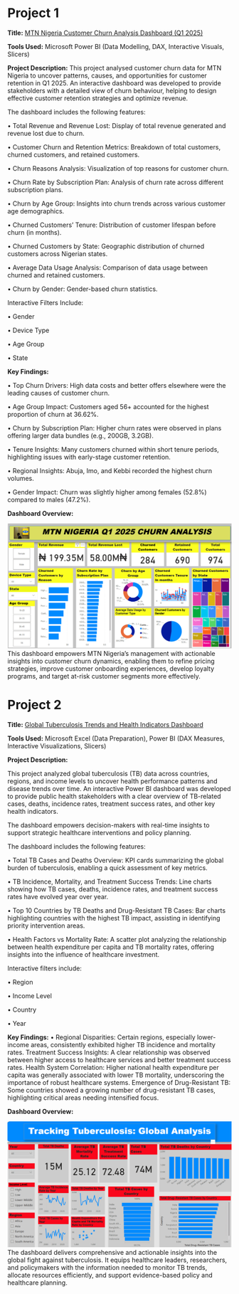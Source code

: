 # Project 1

**Title:** [MTN Nigeria Customer Churn Analysis Dashboard (Q1 2025)](https://github.com/MayokunAmao/.github.io/blob/main/Mtncustomerchurn.pbix)

**Tools Used:** Microsoft Power BI (Data Modelling, DAX, Interactive Visuals, Slicers)

**Project Description:** This project analysed customer churn data for MTN Nigeria to uncover patterns, causes, and opportunities for customer retention in Q1 2025. An interactive dashboard was developed to provide stakeholders with a detailed view of churn behaviour, helping to design effective customer retention strategies and optimize revenue.

The dashboard includes the following features:

•	Total Revenue and Revenue Lost: Display of total revenue generated and revenue lost due to churn.

•	Customer Churn and Retention Metrics: Breakdown of total customers, churned customers, and retained customers.

•	Churn Reasons Analysis: Visualization of top reasons for customer churn.

•	Churn Rate by Subscription Plan: Analysis of churn rate across different subscription plans.

•	Churn by Age Group: Insights into churn trends across various customer age demographics.

•	Churned Customers’ Tenure: Distribution of customer lifespan before churn (in months).

•	Churned Customers by State: Geographic distribution of churned customers across Nigerian states.

•	Average Data Usage Analysis: Comparison of data usage between churned and retained customers.

•	Churn by Gender: Gender-based churn statistics.

Interactive Filters Include:

•	Gender

•	Device Type

•	Age Group

•	State

**Key Findings:**

•	Top Churn Drivers: High data costs and better offers elsewhere were the leading causes of customer churn.

•	Age Group Impact: Customers aged 56+ accounted for the highest proportion of churn at 36.62%.

•	Churn by Subscription Plan: Higher churn rates were observed in plans offering larger data bundles (e.g., 200GB, 3.2GB).

•	Tenure Insights: Many customers churned within short tenure periods, highlighting issues with early-stage customer retention.

•	Regional Insights: Abuja, Imo, and Kebbi recorded the highest churn volumes.

•	Gender Impact: Churn was slightly higher among females (52.8%) compared to males (47.2%).

**Dashboard Overview:**

![mtn](mtn.png)This dashboard empowers MTN Nigeria’s management with actionable insights into customer churn dynamics, enabling them to refine pricing strategies, improve customer onboarding experiences, develop loyalty programs, and target at-risk customer segments more effectively.




#  Project 2

**Title:** [Global Tuberculosis Trends and Health Indicators Dashboard](https://github.com/MayokunAmao/.github.io/blob/main/Tuberculosis.pbix)

**Tools Used:** Microsoft Excel (Data Preparation), Power BI (DAX Measures, Interactive Visualizations, Slicers)

**Project Description:**

This project analyzed global tuberculosis (TB) data across countries, regions, and income levels to uncover health performance patterns and disease trends over time. An interactive Power BI dashboard was developed to provide public health stakeholders with a clear overview of TB-related cases, deaths, incidence rates, treatment success rates, and other key health indicators.

The dashboard empowers decision-makers with real-time insights to support strategic healthcare interventions and policy planning.

The dashboard includes the following features:

•	Total TB Cases and Deaths Overview: KPI cards summarizing the global burden of tuberculosis, enabling a quick assessment of key metrics.

•	TB Incidence, Mortality, and Treatment Success Trends: Line charts showing how TB cases, deaths, incidence rates, and treatment success rates have evolved year over year.

•	Top 10 Countries by TB Deaths and Drug-Resistant TB Cases: Bar charts highlighting countries with the highest TB impact, assisting in identifying priority intervention areas.

•	Health Factors vs Mortality Rate: A scatter plot analyzing the relationship between health expenditure per capita and TB mortality rates, offering insights into the influence of healthcare investment.

Interactive filters include:

•	Region

•	Income Level

•	Country

•	Year

**Key Findings:**
•	Regional Disparities: Certain regions, especially lower-income areas, consistently exhibited higher TB incidence and mortality rates. Treatment Success Insights: A clear relationship was observed between higher access to healthcare services and better treatment success rates. Health System Correlation: Higher national health expenditure per capita was generally associated with lower TB mortality, underscoring the importance of robust healthcare systems. Emergence of Drug-Resistant TB: Some countries showed a growing number of drug-resistant TB cases, highlighting critical areas needing intensified focus.

**Dashboard Overview:**

![tuberculosis2](tuberculosis2.png)The dashboard delivers comprehensive and actionable insights into the global fight against tuberculosis. It equips healthcare leaders, researchers, and policymakers with the information needed to monitor TB trends, allocate resources efficiently, and support evidence-based policy and healthcare planning.

